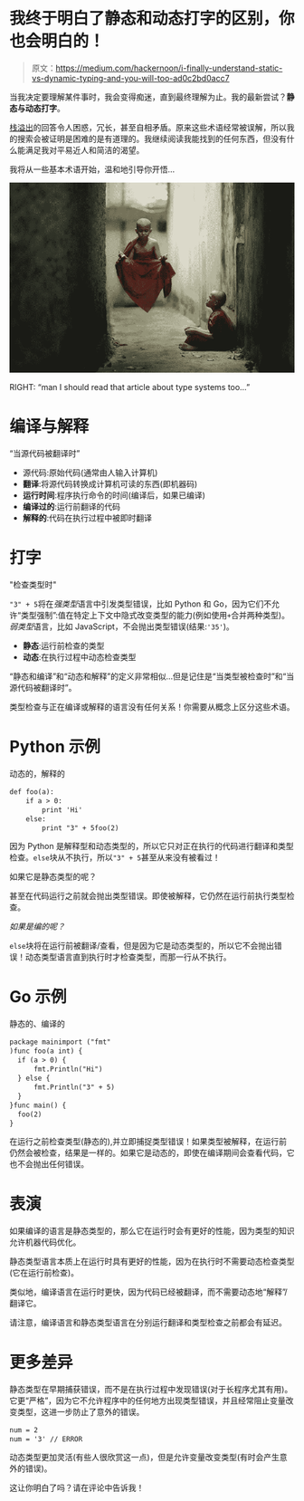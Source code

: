 # 我终于明白了静态和动态打字的区别，你也会明白的！

> 原文：<https://medium.com/hackernoon/i-finally-understand-static-vs-dynamic-typing-and-you-will-too-ad0c2bd0acc7>

当我决定要理解某件事时，我会变得痴迷，直到最终理解为止。我的最新尝试？**静态与动态打字**。

[栈溢出](https://stackoverflow.com/questions/1517582/what-is-the-difference-between-statically-typed-and-dynamically-typed-languages)的回答令人困惑，冗长，甚至自相矛盾。原来这些术语经常被误解，所以我的搜索会被证明是困难的是有道理的。我继续阅读我能找到的任何东西，但没有什么能满足我对平易近人和简洁的渴望。

我将从一些基本术语开始，温和地引导你开悟…

![](img/82da4502ef183da0287c534db61bbd83.png)

RIGHT: “man I should read that article about type systems too…”

# 编译与解释

“当源代码被翻译时”

*   源代码:原始代码(通常由人输入计算机)
*   **翻译**:将源代码转换成计算机可读的东西(即机器码)
*   **运行时间**:程序执行命令的时间(编译后，如果已编译)
*   **编译过的**:运行前翻译的代码
*   **解释的**:代码在执行过程中被即时翻译

# 打字

"检查类型时"

`"3" + 5`将在*强类型*语言中引发类型错误，比如 Python 和 Go，因为它们不允许“类型强制”:值在特定上下文中隐式改变类型的能力(例如使用`+`合并两种类型)。*弱类型*语言，比如 JavaScript，不会抛出类型错误(结果:`'35'`)。

*   **静态**:运行前检查的类型
*   **动态**:在执行过程中动态检查类型

“静态和编译”和“动态和解释”的定义非常相似…但是记住是“当类型被检查时”和“当源代码被翻译时”。

类型检查与正在编译或解释的语言没有任何关系！你需要从概念上区分这些术语。

# Python 示例

动态的，解释的

```
def foo(a):
    if a > 0:
        print 'Hi'
    else:
        print "3" + 5foo(2)
```

因为 Python 是解释型和动态类型的，所以它只对正在执行的代码进行翻译和类型检查。`else`块从不执行，所以`"3" + 5`甚至从来没有被看过！

如果它是静态类型的呢？

甚至在代码运行之前就会抛出类型错误。即使被解释，它仍然在运行前执行类型检查。

*如果是编的呢？*

`else`块将在运行前被翻译/查看，但是因为它是动态类型的，所以它不会抛出错误！动态类型语言直到执行时才检查类型，而那一行从不执行。

# Go 示例

静态的、编译的

```
package mainimport ("fmt"
)func foo(a int) {
  if (a > 0) {
      fmt.Println("Hi")
  } else {
      fmt.Println("3" + 5)
  }
}func main() {
  foo(2)
}
```

在运行之前检查类型(静态的),并立即捕捉类型错误！如果类型被解释，在运行前仍然会被检查，结果是一样的。如果它是动态的，即使在编译期间会查看代码，它也不会抛出任何错误。

# 表演

如果编译的语言是静态类型的，那么它在运行时会有更好的性能，因为类型的知识允许机器代码优化。

静态类型语言本质上在运行时具有更好的性能，因为在执行时不需要动态检查类型(它在运行前检查)。

类似地，编译语言在运行时更快，因为代码已经被翻译，而不需要动态地“解释”/翻译它。

请注意，编译语言和静态类型语言在分别运行翻译和类型检查之前都会有延迟。

# 更多差异

静态类型在早期捕获错误，而不是在执行过程中发现错误(对于长程序尤其有用)。它更“严格”，因为它不允许程序中的任何地方出现类型错误，并且经常阻止变量改变类型，这进一步防止了意外的错误。

```
num = 2
num = '3' // ERROR
```

动态类型更加灵活(有些人很欣赏这一点)，但是允许变量改变类型(有时会产生意外的错误)。

这让你明白了吗？请在评论中告诉我！